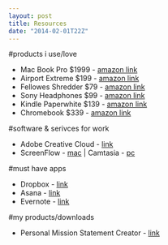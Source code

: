 ```yaml
---
layout: post
title: Resources
date: "2014-02-01T22Z"
---
```


#products i use/love

- Mac Book Pro \$1999 - [amazon link](http://amzn.to/1cHd9Wd)
- Airport Extreme \$199 - [amazon link](http://amzn.to/1abLcGT)
- Fellowes Shredder \$79 - [amazon link](http://amzn.to/1ksPZoh)
- Sony Headphones \$99 - [amazon link](http://amzn.to/LlPgs7)
- Kindle Paperwhite \$139 - [amazon link](http://amzn.to/1bhzQzb)
- Chromebook \$339 - [amazon link](http://amzn.to/LAWGsp)

#software & serivces for work

- Adobe Creative Cloud - [link](http://www.adobe.com/products/creativecloud.html)
- ScreenFlow - [mac](http://www.telestream.net/screenflow/overview.htm) | Camtasia - [pc](http://www.techsmith.com/camtasia.html)

#must have apps

- Dropbox - [link](https://db.tt/Jqq51o3P)
- Asana - [link](http://asana.com)
- Evernote - [link](https://www.evernote.com/referral/Registration.action?uid=555821&sig=6412f2b06cdfeba470782a601cee0729)

#my products/downloads

- Personal Mission Statement Creator - [link](http://chancesmith.org/personal-mission-statement)
